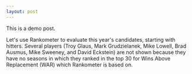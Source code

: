 ```yaml
---
layout: post
---
```


This is a demo post.

Let's use Rankometer to evaluate this year's candidates, starting with hitters.
Several players (Troy Glaus, Mark Grudzielanek, Mike Lowell, Brad Ausmus,
Mike Sweeney, and David Eckstein) are not shown because they have no seasons in
which they ranked in the top 30 for Wins Above Replacement (WAR) which
Rankometer is based on.
